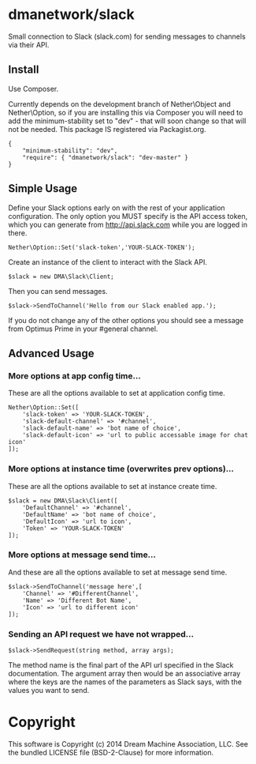 # dmanetwork/slack

Small connection to Slack (slack.com) for sending messages to channels via their API.

## Install

Use Composer.

Currently depends on the development branch of Nether\Object and Nether\Option, so if you are installing this via Composer you will need to add the minimum-stability set to "dev" - that will soon change so that will not be needed. This package IS registered via Packagist.org.

	{
		"minimum-stability": "dev",
		"require": { "dmanetwork/slack": "dev-master" }
	}

## Simple Usage

Define your Slack options early on with the rest of your application configuration. The only option you MUST specify is the API access token, which you can generate from http://api.slack.com while you are logged in there.

	Nether\Option::Set('slack-token','YOUR-SLACK-TOKEN');

Create an instance of the client to interact with the Slack API.

	$slack = new DMA\Slack\Client;
	
Then you can send messages.

	$slack->SendToChannel('Hello from our Slack enabled app.');
	
If you do not change any of the other options you should see a message from Optimus Prime in your #general channel.
	
## Advanced Usage

### More options at app config time...

These are all the options available to set at application config time.

	Nether\Option::Set([
		'slack-token' => 'YOUR-SLACK-TOKEN',
		'slack-default-channel' => '#channel',
		'slack-default-name' => 'bot name of choice',
		'slack-default-icon' => 'url to public accessable image for chat icon'
	]);
	
### More options at instance time (overwrites prev options)...

These are all the options available to set at instance create time.

	$slack = new DMA\Slack\Client([
		'DefaultChannel' => '#channel',
		'DefaultName' => 'bot name of choice',
		'DefaultIcon' => 'url to icon',
		'Token' => 'YOUR-SLACK-TOKEN'
	]);
	
### More options at message send time...

And these are all the options available to set at message send time.

	$slack->SendToChannel('message here',[
		'Channel' => '#DifferentChannel',
		'Name' => 'Different Bot Name',
		'Icon' => 'url to different icon'
	]);

### Sending an API request we have not wrapped...

	$slack->SendRequest(string method, array args);

The method name is the final part of the API url specified in the Slack documentation. The argument array then would be an associative array where the keys are the names of the parameters as Slack says, with the values you want to send.

# Copyright

This software is Copyright (c) 2014 Dream Machine Association, LLC. See the bundled LICENSE file (BSD-2-Clause) for more information.
